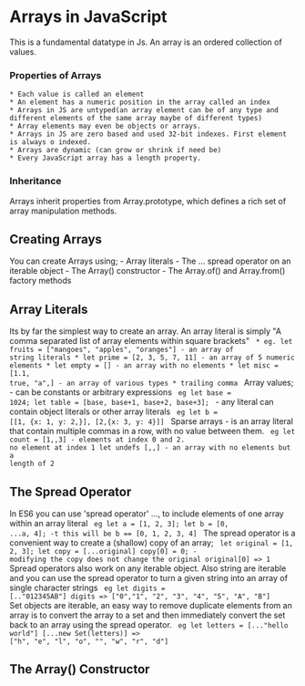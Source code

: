 # Arrays in JavaScript
This is a fundamental datatype in Js.
An array is an ordered collection of values.

### Properties of Arrays
    * Each value is called an element
    * An element has a numeric position in the array called an index
    * Arrays in JS are untyped(an array element can be of any type and different elements of the same array maybe of different types)
    * Array elements may even be objects or arrays.
    * Arrays in JS are zero based and used 32-bit indexes. First element is always o indexed.
    * Arrays are dynamic (can grow or shrink if need be)
    * Every JavaScript array has a length property.


### Inheritance
Arrays inherit properties from Array.prototype, which defines a rich set of array manipulation methods.

## Creating Arrays
You can create Arrays using;
    - Array literals
    - The ... spread operator on an iterable object
    - The Array() constructor
    - The Array.of() and Array.from() factory methods

## Array Literals
Its by far the simplest way to create an array.
An array literal is simply "A comma separated list of array elements within square brackets"
    <code>
    * eg. let fruits = ["mangoes", "apples", "oranges"] - an array of string literals
    * let prime = [2, 3, 5, 7, 11] - an array of 5 numeric elements
    * let empty = [] - an array with no elements
    * let misc = [1.1, true, "a",] - an array of various types * trailing comma
    </code>
Array values;
    - can be constants or arbitrary expressions
    <code>
    eg let base = 1024; let table = [base, base+1, base+2, base+3];
    </code>
    - any literal can contain object literals or other array literals
    <code>
    eg let b = [[1, {x: 1, y: 2,}], [2,{x: 3, y: 4}]]
    </code>
Sparse arrays - is an array literal that contain multiple commas in a row, with no value between them.
    <code>
    eg let count = [1,,3] - elements at index 0 and 2. no element at index 1
    let undefs [,,] - an array with no elements but a length of 2
    </code>

## The Spread Operator
In ES6 you can use 'spread operator' ..., to include elements of one array within an array literal
    <code>
    eg let a = [1, 2, 3];
    let b = [0, ...a, 4]; -t this will be b == [0, 1, 2, 3, 4]
    </code>
The spread operator is a convenient way to create a (shallow) copy of an array;
    <code>
    let original = [1, 2, 3];
    let copy = [...original]
    copy[0] = 0; - modifying the copy does not change the original
    original[0] => 1
    </code>
Spread operators also work on any iterable object. Also string are iterable and you can use the spread operator to turn a given string into an array of single character strings
    <code>
    eg let digits = [.."012345AB"]
    digits => ["0","1", "2", "3", "4", "5", "A", "B"]
    </code>
Set objects are iterable, an easy way to remove duplicate elements from an array is to convert the array to a set and then immediately convert the set back to an array using the spread operator.
    <code>
    eg let letters = [..."hello world"]
    [...new Set(letters)] => ["h", "e", "l", "o", "", "w", "r", "d"]
    </code>

## The Array() Constructor

